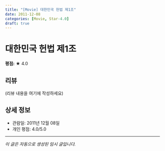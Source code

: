 ```yaml
---
title: "[Movie] 대한민국 헌법 제1조"
date: 2011-12-08
categories: [Movie, Star-4.0]
draft: true
---
```


# 대한민국 헌법 제1조

**평점:** ★ 4.0

## 리뷰

(리뷰 내용을 여기에 작성하세요)

## 상세 정보

- 관람일: 2011년 12월 08일
- 개인 평점: 4.0/5.0

---

*이 글은 자동으로 생성된 임시 글입니다.*
